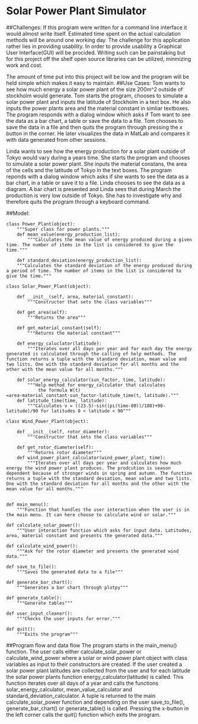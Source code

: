 # Solar Power Plant Simulator
##Challenges:
If this program were written for a command line interface it would almost write itself. Estimated time spent on the actual calculation methods will be around one working day. The challenge for this application rather lies in providing usability. 
In order to provide usability a Graphical User Interface(GUI) will be procided. Writing such can be painstaking but for this project off the shelf open source libraries can be utilized, minmizing work and cost. 

The amount of time put into this project will be low and the program will be held simple which makes it easy to maintain.
##Use Cases:
Tom wants to see how much energy a solar power plant of the size 200m^2 outside of stockholm would generate. Tom starts the program, chooses to simulate a solar power plant and inputs the latitude of Stockholm in a text box. He also inputs the power plants area and the material constant in simliar textboxes. The program responds with a dialog window which asks if Tom want to see the data as a bar chart, a table or save the data to a file. Tom chooses to save the data in a file and then quits the program through pressing the x button in the corner. He later visualizes the data in MatLab and compares it with data generated from other sessions.

Linda wants to see how the energy production for a solar plant outside of Tokyo would vary during a years time. She starts the program and chooses to simulate a solar power plant. She inputs the material constans, the area of the cells and the latitude of Tokyo in the text boxes. The program reponds with a dialog window which asks if she wants to see the data as a bar chart, in a table or save it to a file. Linda chooses to see the data as a diagram. A bar chart is presented and Linda sees that during March the production is very low outside of Tokyo. She has to investigate why and therefore quits the program through a keyboard command.

##Model:

```
class Power_Plant(object):
	"""Super class for power plants."""
	def mean_value(energy_production_list):
		"""Calculates the mean value of energy produced during a given time. The number of items in the list is considered to give the time."""

	def standard_deviation(energy_production_list):
	"""Calculates the standard deviation of the energy produced during a period of time. The number of items in the list is considered to give the time."""

class Solar_Power_Plant(object):

	def __init__(self, area, material_constant):
		"""Constructor that sets the class variables"""
	
	def get_area(self):
		"""Returns the area"""

	def get_material_constant(self):
		"""Returns the material constant"""

	def energy_caluclator(latitude):
		"""Iterates over all days per year and for each day the energy generated is calculated through the calling of help methods. The function returns a tuple with the standard deviation, mean value and two lists. One with the standard deviation for all months and the other with the mean value for all months."""

	def solar_energy_calculator(sun_factor, time, latitude):
		"""Help method for energy_calculator that calculates 
			the formula W(t) =area·material_constant·sun_factor·latitude_time(t, latitude)."""
	def latitude_time(time, latitude):
		"""Calculates v = ((23.5)·sin((pi(time-80))/180)+90-latitude)/90 for latitudes 0 < latitude < 90"""

class Wind_Power_Plant(object):

	def __init__(self, rotor_diameter):
		"""Constructor that sets the class variables"""

	def get_rotor_diameter(self):
		"""Returns rotor diameter"""
	def wind_power_plant_calculator(wind_power_plant, time):
		"""Iterates over all days per year and calculates how much energy the wind power plant produces. The prodcution is season dependent because of stronger winds in spring and autumn. The function returns a tuple with the standard deviation, mean value and two lists. One with the standard deviation for all months and the other with the mean value for all months."""


def main_menu():
	"""Function that handles the user interaction when the user is in the main menu. It can here choose to calculate wind or solar."""

def calculate_solar_power():
	"""User interaction function which asks for input data. Latitudes, area, material constant and presents the generated data."""

def calculate_wind_power():
	"""Ask for the rotor diameter and presents the generated wind data."""

def save_to_file():
	"""Saves the generated data to a file"""

def generate_bar_chart():
	"""Generates a bar chart through plotpy"""

def generate_table():
	"""Generate tables"""

def user_input_cleaner():
	"""Checks the user inputs for error."""

def quit():
	"""Exits the program"""
```

##Program flow and data flow
The program starts in the main_menu() function. The user calls either calculate_solar_power or calculate_wind_power where a solar or wind power plant object with class variables as input to their constructors are created. If the user created a solar power plant latitudes are collected from the user and for each latitude the solar power plants function energy_calculator(latitude) is called. This function iterates over all days of a year and calls the functions solar_energy_calculator, mean_value_calculator and standard_deviation_calculator. A tuple is returned to the main calculate_solar_power function and depending on the user save_to_file(), generate_bar_chart() or generate_table() is called. Pressing the x-button in the left corner calls the quit() function which exits the program.